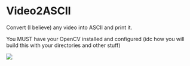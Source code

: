 # Video2ASCII
Convert (I believe) any video into ASCII and print it.

You MUST have your OpenCV installed and configured (idc how you will build this with your directories and other stuff)

![](https://github.com/R0uT3r52/Video2ASCII/blob/main/gif/02dance.gif)
